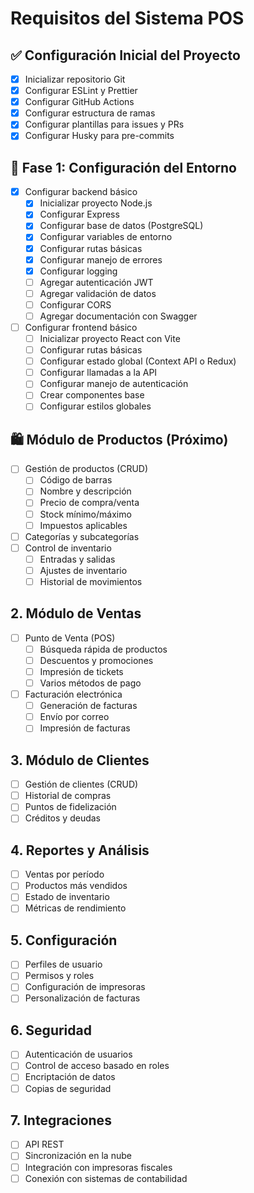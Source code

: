 # Requisitos del Sistema POS

## ✅ Configuración Inicial del Proyecto
- [x] Inicializar repositorio Git
- [x] Configurar ESLint y Prettier
- [x] Configurar GitHub Actions
- [x] Configurar estructura de ramas
- [x] Configurar plantillas para issues y PRs
- [x] Configurar Husky para pre-commits

## 🚀 Fase 1: Configuración del Entorno
- [x] Configurar backend básico
  - [x] Inicializar proyecto Node.js
  - [x] Configurar Express
  - [x] Configurar base de datos (PostgreSQL)
  - [x] Configurar variables de entorno
  - [x] Configurar rutas básicas
  - [x] Configurar manejo de errores
  - [x] Configurar logging
  - [ ] Agregar autenticación JWT
  - [ ] Agregar validación de datos
  - [ ] Configurar CORS
  - [ ] Agregar documentación con Swagger
- [ ] Configurar frontend básico
  - [ ] Inicializar proyecto React con Vite
  - [ ] Configurar rutas básicas
  - [ ] Configurar estado global (Context API o Redux)
  - [ ] Configurar llamadas a la API
  - [ ] Configurar manejo de autenticación
  - [ ] Crear componentes base
  - [ ] Configurar estilos globales

## 🛍️ Módulo de Productos (Próximo)
- [ ] Gestión de productos (CRUD)
  - [ ] Código de barras
  - [ ] Nombre y descripción
  - [ ] Precio de compra/venta
  - [ ] Stock mínimo/máximo
  - [ ] Impuestos aplicables
- [ ] Categorías y subcategorías
- [ ] Control de inventario
  - [ ] Entradas y salidas
  - [ ] Ajustes de inventario
  - [ ] Historial de movimientos

## 2. Módulo de Ventas
- [ ] Punto de Venta (POS)
  - [ ] Búsqueda rápida de productos
  - [ ] Descuentos y promociones
  - [ ] Impresión de tickets
  - [ ] Varios métodos de pago
- [ ] Facturación electrónica
  - [ ] Generación de facturas
  - [ ] Envío por correo
  - [ ] Impresión de facturas

## 3. Módulo de Clientes
- [ ] Gestión de clientes (CRUD)
- [ ] Historial de compras
- [ ] Puntos de fidelización
- [ ] Créditos y deudas

## 4. Reportes y Análisis
- [ ] Ventas por período
- [ ] Productos más vendidos
- [ ] Estado de inventario
- [ ] Métricas de rendimiento

## 5. Configuración
- [ ] Perfiles de usuario
- [ ] Permisos y roles
- [ ] Configuración de impresoras
- [ ] Personalización de facturas

## 6. Seguridad
- [ ] Autenticación de usuarios
- [ ] Control de acceso basado en roles
- [ ] Encriptación de datos
- [ ] Copias de seguridad

## 7. Integraciones
- [ ] API REST
- [ ] Sincronización en la nube
- [ ] Integración con impresoras fiscales
- [ ] Conexión con sistemas de contabilidad
